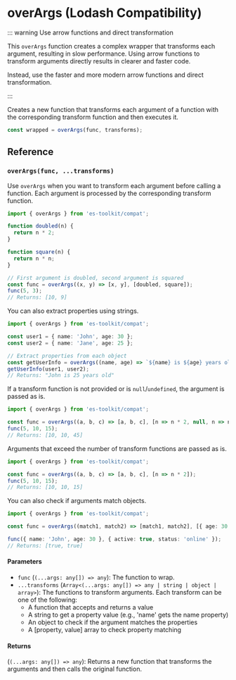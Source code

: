 # overArgs (Lodash Compatibility)

::: warning Use arrow functions and direct transformation

This `overArgs` function creates a complex wrapper that transforms each argument, resulting in slow performance. Using arrow functions to transform arguments directly results in clearer and faster code.

Instead, use the faster and more modern arrow functions and direct transformation.

:::

Creates a new function that transforms each argument of a function with the corresponding transform function and then executes it.

```typescript
const wrapped = overArgs(func, transforms);
```

## Reference

### `overArgs(func, ...transforms)`

Use `overArgs` when you want to transform each argument before calling a function. Each argument is processed by the corresponding transform function.

```typescript
import { overArgs } from 'es-toolkit/compat';

function doubled(n) {
  return n * 2;
}

function square(n) {
  return n * n;
}

// First argument is doubled, second argument is squared
const func = overArgs((x, y) => [x, y], [doubled, square]);
func(5, 3);
// Returns: [10, 9]
```

You can also extract properties using strings.

```typescript
import { overArgs } from 'es-toolkit/compat';

const user1 = { name: 'John', age: 30 };
const user2 = { name: 'Jane', age: 25 };

// Extract properties from each object
const getUserInfo = overArgs((name, age) => `${name} is ${age} years old`, ['name', 'age']);
getUserInfo(user1, user2);
// Returns: "John is 25 years old"
```

If a transform function is not provided or is `null`/`undefined`, the argument is passed as is.

```typescript
import { overArgs } from 'es-toolkit/compat';

const func = overArgs((a, b, c) => [a, b, c], [n => n * 2, null, n => n * 3]);
func(5, 10, 15);
// Returns: [10, 10, 45]
```

Arguments that exceed the number of transform functions are passed as is.

```typescript
import { overArgs } from 'es-toolkit/compat';

const func = overArgs((a, b, c) => [a, b, c], [n => n * 2]);
func(5, 10, 15);
// Returns: [10, 10, 15]
```

You can also check if arguments match objects.

```typescript
import { overArgs } from 'es-toolkit/compat';

const func = overArgs((match1, match2) => [match1, match2], [{ age: 30 }, { active: true }]);

func({ name: 'John', age: 30 }, { active: true, status: 'online' });
// Returns: [true, true]
```

#### Parameters

- `func` (`(...args: any[]) => any`): The function to wrap.
- `...transforms` (`Array<(...args: any[]) => any | string | object | array>`): The functions to transform arguments. Each transform can be one of the following:
  - A function that accepts and returns a value
  - A string to get a property value (e.g., 'name' gets the name property)
  - An object to check if the argument matches the properties
  - A [property, value] array to check property matching

#### Returns

(`(...args: any[]) => any`): Returns a new function that transforms the arguments and then calls the original function.
